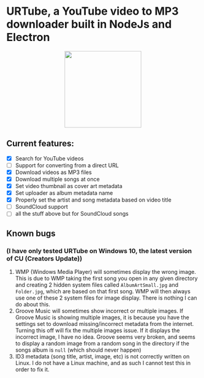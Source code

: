 # URTube, a YouTube video to MP3 downloader built in NodeJs and Electron

<p align="center">
  <img src="https://i.imgur.com/3xxdzrI.png" width="200">
</p>

## Current features:

- [X] Search for YouTube videos
- [ ] Support for converting from a direct URL
- [X] Download videos as MP3 files
- [X] Download multiple songs at once
- [X] Set video thumbnail as cover art metadata
- [X] Set uploader as album metadata name
- [X] Properly set the artist and song metadata based on video title
- [ ] SoundCloud support
- [ ] all the stuff above but for SoundCloud songs

## Known bugs

### (I have only tested URTube on Windows 10, the latest version of CU (Creators Update))

1. WMP (Windows Media Player) will sometimes display the wrong image. This is due to WMP taking the first song you open in any given directory and creating 2 hidden system files called `AlbumArtSmall.jpg` and `Folder.jpg`, which are based on that first song. WMP will then always use one of these 2 system files for image display. There is nothing I can do about this.
2. Groove Music will sometimes show incorrect or multiple images. If Groove Music is showing multiple images, it is because you have the settings set to download missing/incorrect metadata from the internet. Turning this off will fix the multiple images issue. If it displays the incorrect image, I have no idea. Groove seems very broken, and seems to display a random image from a random song in the directory if the songs album is `null` (which should never happen)
2. ID3 metadata (song title, artist, image, etc) is not correctly written on Linux. I do not have a Linux machine, and as such I cannot test this in order to fix it.
